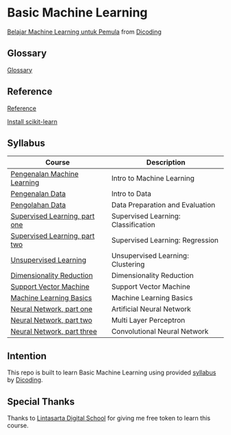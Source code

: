 # Basic Machine Learning

[Belajar Machine Learning untuk Pemula](https://www.dicoding.com/academies/184) from [Dicoding](https://www.dicoding.com/users/787116)

## Glossary

[Glossary](https://github.com/fadhilhaka/Basic-Machine-Learning/tree/main/glossary)

## Reference

[Reference](https://github.com/fadhilhaka/Basic-Machine-Learning/tree/main/reference)

[Install scikit-learn](https://scikit-learn.org/stable/install.html)

## Syllabus

| Course | Description |
|--------|-------------|
| [Pengenalan Machine Learning](https://github.com/fadhilhaka/Basic-Machine-Learning/tree/main/introduction) | Intro to Machine Learning |
| [Pengenalan Data](https://github.com/fadhilhaka/Basic-Machine-Learning/tree/main/introduction-to-data) | Intro to Data |
| [Pengolahan Data](https://github.com/fadhilhaka/Basic-Machine-Learning/tree/main/data-processing) | Data Preparation and Evaluation |
| [Supervised Learning, part one](https://github.com/fadhilhaka/Basic-Machine-Learning/tree/main/supervised-learning-classification) | Supervised Learning: Classification |
| [Supervised Learning, part two](https://github.com/fadhilhaka/Basic-Machine-Learning/tree/main/supervised-learning-regression) | Supervised Learning: Regression |
| [Unsupervised Learning](https://github.com/fadhilhaka/Basic-Machine-Learning/tree/main/unsupervised-learning-clustering) | Unsupervised Learning: Clustering |
| [Dimensionality Reduction](https://github.com/fadhilhaka/Basic-Machine-Learning/tree/main/dimentionality-reduction) | Dimensionality Reduction |
| [Support Vector Machine](https://github.com/fadhilhaka/Basic-Machine-Learning/tree/main/support-vector-machine) | Support Vector Machine |
| [Machine Learning Basics](https://github.com/fadhilhaka/Basic-Machine-Learning/tree/main/machine-learning-basics) | Machine Learning Basics |
| [Neural Network, part one](https://github.com/fadhilhaka/Basic-Machine-Learning/tree/main/artificial-neural-network) | Artificial Neural Network |
| [Neural Network, part two](https://github.com/fadhilhaka/Basic-Machine-Learning/tree/main/multi-layer-perceptron) | Multi Layer Perceptron |
| [Neural Network, part three](https://github.com/fadhilhaka/Basic-Machine-Learning/tree/main/convolutional-neural-network) | Convolutional Neural Network |

## Intention

This repo is built to learn Basic Machine Learning using provided [syllabus](https://www.dicoding.com/academies/184/tutorials) by [Dicoding](https://www.dicoding.com/users/787116).

## Special Thanks

Thanks to [Lintasarta Digital School](https://lintasartadigischool.dicoding.com) for giving me free token to learn this course.